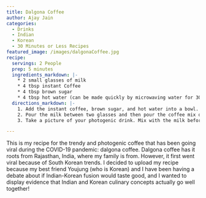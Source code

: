```yaml
---
title: Dalgona Coffee
author: Ajay Jain
categories:
  - Drinks
  - Indian
  - Korean
  - 30 Minutes or Less Recipes
featured_image: /images/dalgonaCoffee.jpg
recipe:
  servings: 2 People
  prep: 5 minutes
  ingredients_markdown: |-
    * 2 small glasses of milk
    * 4 tbsp instant Coffee
    * 4 tbsp brown sugar
    * 4 tbsp hot water (can be made quickly by microwaving water for 30 seconds)
  directions_markdown: |-
    1. Add the instant coffee, brown sugar, and hot water into a bowl. Use an immersion blender or hand mixer to mix together for one to two minutes. At this point, the mixture should have a creamy texture that should look like a very creamy peanut butter.
    2. Pour the milk between two glasses and then pour the coffee mix on top of both glasses.
    3. Take a picture of your photogenic drink. Mix with the milk before drinking.

---
```

This is my recipe for the trendy and photogenic coffee that has been going viral during the COVID-19 pandemic: dalgona coffee. Dalgona coffee has it roots from Rajasthan, India, where my family is from. However, it first went viral because of South Korean trends. I decided to upload my recipe because my best friend Youjung (who is Korean) and I have been having a debate about if Indian-Korean fusion would taste good, and I wanted to display evidence that Indian and Korean culinary concepts actually go well together!
